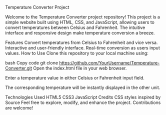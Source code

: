 
Temperature Converter Project

Welcome to the Temperature Converter project repository! This project is a simple website built using HTML, CSS, and JavaScript, allowing users to convert temperatures between Celsius and Fahrenheit. The intuitive interface and responsive design make temperature conversion a breeze.

Features
Convert temperatures from Celsius to Fahrenheit and vice versa.
Interactive and user-friendly interface.
Real-time conversion as users input values.
How to Use
Clone this repository to your local machine using:

bash
Copy code
git clone https://github.com/YourUsername/Temperature-Converter.git
Open the index.html file in your web browser.

Enter a temperature value in either Celsius or Fahrenheit input field.

The corresponding temperature will be instantly displayed in the other unit.


Technologies Used
HTML5
CSS3
JavaScript
Credits
CSS styles inspired by Source
Feel free to explore, modify, and enhance the project. Contributions are welcome!

